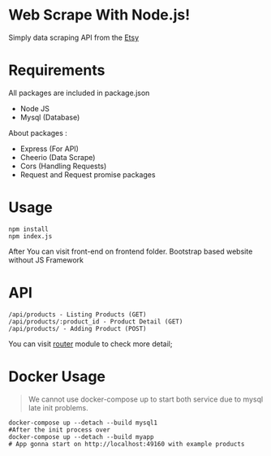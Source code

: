 # Web Scrape With Node.js!

Simply data scraping API from the [Etsy](https://www.etsy.com/)

# Requirements
All packages are included in package.json
* Node JS
*   Mysql (Database)

About packages  :
* Express (For API)
* Cheerio (Data Scrape)
* Cors (Handling Requests) 
* Request and Request promise packages 

# Usage

    npm install
    npm index.js
	
   After You can visit front-end on frontend folder.
   Bootstrap based website without JS Framework

# API 


    /api/products - Listing Products (GET)
    /api/products/:product_id - Product Detail (GET) 
    /api/products/ - Adding Product (POST)
You can visit [router](https://github.com/batusan/Web-Scrape-With-Node.js/blob/main/routes/products.js) module to check more detail;

# Docker Usage

> We cannot use docker-compose up to start both service due to mysql late init problems.

    docker-compose up --detach --build mysql1
    #After the init process over 
    docker-compose up --detach --build myapp
    # App gonna start on http://localhost:49160 with example products

